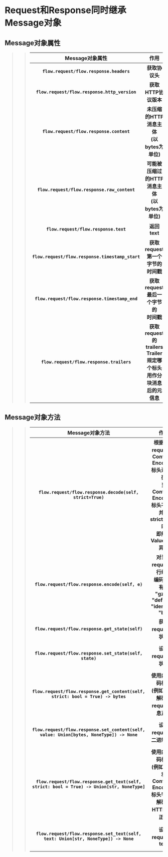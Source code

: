 # Request和Response同时继承Message对象
## Message对象属性

>>|**Message对象属性**|**作用**|**例子**|
>>|:----:|:--------:|:--------:|
>>|**`flow.request/flow.response.headers`**|**获取协议头**|**直接`headers`即可**|
>>|**`flow.request/flow.response.http_version`**|**获取HTTP协议版本**|**直接使用<br>`http_version`**|
>>|**`flow.request/flow.response.content`**|**未压缩的HTTP消息主体<br>(以bytes为单位)**|**直接`content`即可**|
>>|**`flow.request/flow.response.raw_content`**|**可能被压缩过的HTTP消息主体<br>(以bytes为单位)**|**直接使用<br>`raw_content`**|
>>|**`flow.request/flow.response.text`**|**返回text**|**直接使用`text`即可**|
>>|**`flow.request/flow.response.timestamp_start`**|**获取request第一个字节的<br>时间戳**|**直接使用`timestamp_start`**|
>>|**`flow.request/flow.response.timestamp_end`**|**获取request最后一个字节的<br>时间戳**|**直接使用<br>`timestamp_end`**|
>>|**`flow.request/flow.response.trailers`**|**获取request的trailers<br>Trailer规定哪个标头<br>用作分块消息后的元信息**|**直接`trailers`即可**|


## **Message对象方法**
>>|**Message对象方法**|**作用**|**例子**|
>>|:--------:|:--------:|:----------:|
>>|**`flow.request/flow.response.decode(self, strict=True)`**|**根据当前request的<br>Content-Encoding标头进行解码<br>当Content-Encoding标头不存在<br>并且strict=True时<br>即触发ValueError异常**|**直接`decode()`即可**|
>>|**`flow.request/flow.response.encode(self, e)`**|**对当前request进行编码<br>编码格式有：<br>"gzip", "deflate", "identity", "br"**|**直接使用`encode('gzip')`**|
>>|**`flow.request/flow.response.get_state(self)`**|**获取request的状态**|**直接使用`get_state()`**|
>>|**`flow.request/flow.response.set_state(self, state)`**|**设置request的状态**|**直接使用`set_state(state)`<br>要和`get_state()`<br>配合使用**|
>>|**`flow.request/flow.response.get_content(self, strict: bool = True) -> bytes`**|**使用内容编码标头<br>(例如gzip)解码的<br>request消息正文**|**直接使用<br>`get_content()`<br>返回二进制数据**|
>>|**`flow.request/flow.response.set_content(self, value: Union[bytes, NoneType]) -> None`**|**设置request的<br>二进制数据**|**直接使用`set_content(b'xxx')`<br>可用`get_content()`查看新内容**|
>>|**`flow.request/flow.response.get_text(self, strict: bool = True) -> Union[str, NoneType]`**|**使用内容编码标头<br>(例如gzip)和Content-Encoding标头字符集<br>解码的HTTP消息正文**|**此方法可以自动解码<br>源码有多种方案解码<br>直接使用`get_text()`<br>返回str**|
>>|**`flow.request/flow.response.set_text(self, text: Union[str, NoneType]) -> None`**|**设置request的text**|**直接使用`set_text('xxx')`<br>可用`get_text()`<br>查看新内容**|